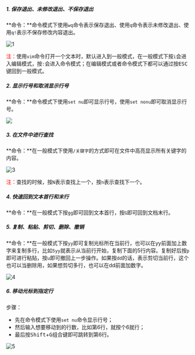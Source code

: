 ##### 1. 保存退出、未修改退出、不保存退出

**命令：**命令模式下使用`wq`命令表示保存退出、使用`q`命令表示未修改退出、使用`q!`表示不保存修改内容退出。

![1](https://i.loli.net/2020/05/12/rueFRvCLJYihUTt.gif)

<font color="red">注：</font>使用`vim`命令打开一个文本时，默认进入到一般模式，在一般模式下按`i`会进入编辑模式，按`:`会进入命令模式；在编辑模式或者命令模式下都可以通过按<kbd>ESC</kbd>键回到一般模式。

##### 2. 显示行号和取消显示行号

**命令：**命令模式下使用`set nu`即可显示行号，使用`set nonu`即可取消显示行号。

<img src="https://i.loli.net/2020/05/12/anyzh75mbs6IfHg.gif"/>

##### 3. 在文件中进行查找

**命令：**在一般模式下使用`/关键字`的方式即可在文件中高亮显示所有关键字的内容。

![3](https://i.loli.net/2020/05/12/WFYt6vahJZDyNjd.gif)

<font color="red">注：</font>查找的时候，按`N`表示查找上一个，按`n`表示查找下一个。

##### 4. 快速回到文本首行和末行

**命令：**在一般模式下按`gg`即可回到文本首行，按`G`即可回到文档末行。

##### 5. 复制、粘贴、剪切、删除、撤销

**命令：**在一般模式下按`yy`即可复制光标所在当前行，也可以在yy前面加上数字来复制多行，比如`5yy`就表示从当前行开始，复制下面的5行内容。复制好后按`p`即可进行粘贴，按`u`即可撤回上一步操作。如果按`dd`的话，表示剪切当前行，这个也可以当删除用，如果想剪切多行，也可以在dd前面加数字。

![4](https://i.loli.net/2020/05/12/IYd4cfQz9jREh2a.gif)

##### 6. 移动光标到指定行

步骤：

- 先在命令模式下使用`set nu`命令显示行号；
- 然后输入想要移动到的行数，比如第6行，就按个6就行；
- 最后按<kbd>Shift</kbd>+<kbd>G</kbd>组合键即可跳转到第6行。

![5](https://i.loli.net/2020/05/12/8VYmNIoaTcL94qF.gif)
